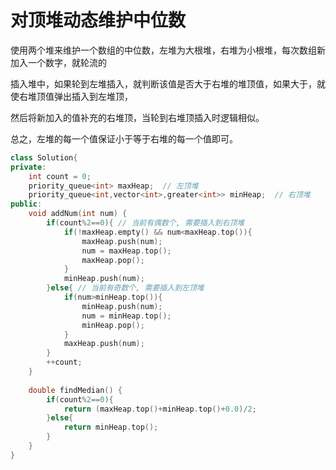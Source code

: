 # 对顶堆动态维护中位数

使用两个堆来维护一个数组的中位数，左堆为大根堆，右堆为小根堆，每次数组新加入一个数字，就轮流的

插入堆中，如果轮到左堆插入，就判断该值是否大于右堆的堆顶值，如果大于，就使右堆顶值弹出插入到左堆顶，

然后将新加入的值补充的右堆顶，当轮到右堆顶插入时逻辑相似。

总之，左堆的每一个值保证小于等于右堆的每一个值即可。

````C++
class Solution{
private:
    int count = 0;
    priority_queue<int> maxHeap;  // 左顶堆
    priority_queue<int,vector<int>,greater<int>> minHeap;  // 右顶堆
public:
    void addNum(int num) {
        if(count%2==0){ // 当前有偶数个, 需要插入到右顶堆
            if(!maxHeap.empty() && num<maxHeap.top()){
                maxHeap.push(num);
                num = maxHeap.top();
                maxHeap.pop();
            }
            minHeap.push(num);
        }else{ // 当前有奇数个, 需要插入到左顶堆
            if(num>minHeap.top()){
                minHeap.push(num);
                num = minHeap.top();
                minHeap.pop();
            }
            maxHeap.push(num);
        }
        ++count;
    }
    
    double findMedian() {
        if(count%2==0){
            return (maxHeap.top()+minHeap.top()+0.0)/2;
        }else{
            return minHeap.top();
        }
    }
}

````

